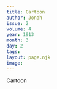 ```yaml
---
title: Cartoon
author: Jonah
issue: 2
volume: 4
year: 1913
month: 3
day: 2
tags:
layout: page.njk
image:
---
```

Cartoon
